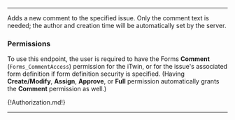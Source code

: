 ---

Adds a new comment to the specified issue. Only the comment text is needed; the author and creation time will be automatically set by the server.

### Permissions

To use this endpoint, the user is required to have the Forms **Comment** (`Forms_CommentAccess`) permission for the iTwin, or for the issue's associated form definition if form definition security is specified. (Having **Create/Modify**, **Assign**, **Approve**, or **Full** permission automatically grants the **Comment** permission as well.)

{!Authorization.md!}

---